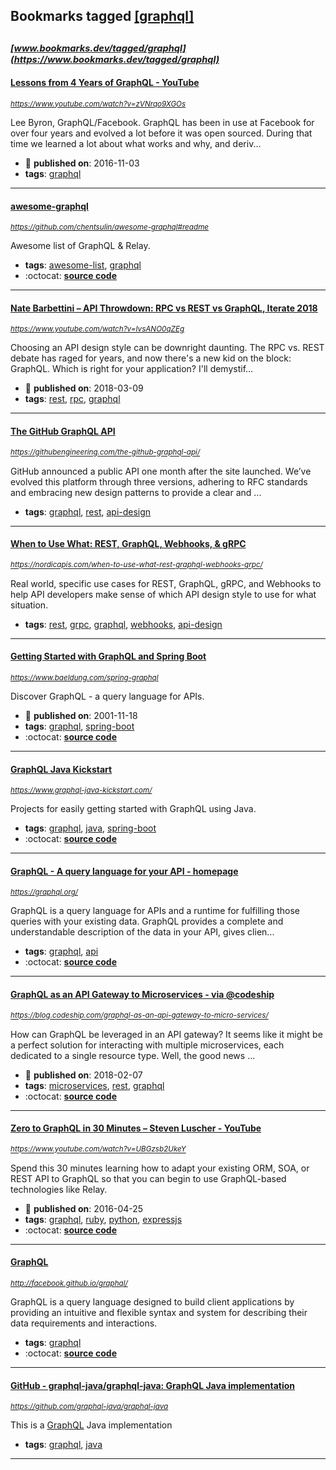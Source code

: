 ## Bookmarks tagged [[graphql]](https://www.bookmarks.dev?q=[graphql])

_<sup><sup>[www.bookmarks.dev/tagged/graphql](https://www.bookmarks.dev/tagged/graphql)</sup></sup>_
---
#### [Lessons from 4 Years of GraphQL - YouTube](https://www.youtube.com/watch?v=zVNrqo9XGOs)
_<sup>https://www.youtube.com/watch?v=zVNrqo9XGOs</sup>_

Lee Byron, GraphQL/Facebook. GraphQL has been in use at Facebook for over four years and evolved a lot before it was open sourced. During that time we learned a lot about what works and why, and deriv...
* :calendar: **published on**: 2016-11-03
* **tags**: [graphql](../tagged/graphql.md)
---
#### [awesome-graphql](https://github.com/chentsulin/awesome-graphql#readme)
_<sup>https://github.com/chentsulin/awesome-graphql#readme</sup>_

Awesome list of GraphQL & Relay.
* **tags**: [awesome-list](../tagged/awesome-list.md), [graphql](../tagged/graphql.md)
* :octocat: **[source code](https://github.com/chentsulin/awesome-graphql)**
---
#### [Nate Barbettini – API Throwdown: RPC vs REST vs GraphQL, Iterate 2018](https://www.youtube.com/watch?v=IvsANO0qZEg)
_<sup>https://www.youtube.com/watch?v=IvsANO0qZEg</sup>_

Choosing an API design style can be downright daunting. The RPC vs. REST debate has raged for years, and now there's a new kid on the block: GraphQL. Which is right for your application? I'll demystif...
* :calendar: **published on**: 2018-03-09
* **tags**: [rest](../tagged/rest.md), [rpc](../tagged/rpc.md), [graphql](../tagged/graphql.md)
---
#### [The GitHub GraphQL API](https://githubengineering.com/the-github-graphql-api/)
_<sup>https://githubengineering.com/the-github-graphql-api/</sup>_

GitHub announced a public API one month after the site launched. We’ve evolved this platform through three versions, adhering to RFC standards and embracing new design patterns to provide a clear and ...
* **tags**: [graphql](../tagged/graphql.md), [rest](../tagged/rest.md), [api-design](../tagged/api-design.md)
---
#### [When to Use What: REST, GraphQL, Webhooks, & gRPC](https://nordicapis.com/when-to-use-what-rest-graphql-webhooks-grpc/)
_<sup>https://nordicapis.com/when-to-use-what-rest-graphql-webhooks-grpc/</sup>_

Real world, specific use cases for REST, GraphQL, gRPC, and Webhooks to help API developers make sense of which API design style to use for what situation.
* **tags**: [rest](../tagged/rest.md), [grpc](../tagged/grpc.md), [graphql](../tagged/graphql.md), [webhooks](../tagged/webhooks.md), [api-design](../tagged/api-design.md)
---
#### [Getting Started with GraphQL and Spring Boot](https://www.baeldung.com/spring-graphql)
_<sup>https://www.baeldung.com/spring-graphql</sup>_

Discover GraphQL - a query language for APIs.
* :calendar: **published on**: 2001-11-18
* **tags**: [graphql](../tagged/graphql.md), [spring-boot](../tagged/spring-boot.md)
* :octocat: **[source code](https://github.com/eugenp/tutorials/tree/master/spring-boot)**
---
#### [GraphQL Java Kickstart](https://www.graphql-java-kickstart.com/)
_<sup>https://www.graphql-java-kickstart.com/</sup>_

Projects for easily getting started with GraphQL using Java.
* **tags**: [graphql](../tagged/graphql.md), [java](../tagged/java.md), [spring-boot](../tagged/spring-boot.md)
* :octocat: **[source code](https://github.com/graphql-java-kickstart)**
---
#### [GraphQL - A query language for your API - homepage](https://graphql.org/)
_<sup>https://graphql.org/</sup>_

GraphQL is a query language for APIs and a runtime for fulfilling those queries with your existing data. GraphQL provides a complete and understandable description of the data in your API, gives clien...
* **tags**: [graphql](../tagged/graphql.md), [api](../tagged/api.md)
* :octocat: **[source code](https://graphql.org/code/)**
---
#### [GraphQL as an API Gateway to Microservices - via @codeship](https://blog.codeship.com/graphql-as-an-api-gateway-to-micro-services/)
_<sup>https://blog.codeship.com/graphql-as-an-api-gateway-to-micro-services/</sup>_

How can GraphQL be leveraged in an API gateway? It seems like it might be a perfect solution for interacting with multiple microservices, each dedicated to a single resource type. Well, the good news ...
* :calendar: **published on**: 2018-02-07
* **tags**: [microservices](../tagged/microservices.md), [rest](../tagged/rest.md), [graphql](../tagged/graphql.md)
* :octocat: **[source code](https://github.com/fireproofsocks/graphql-example)**
---
#### [Zero to GraphQL in 30 Minutes – Steven Luscher - YouTube](https://www.youtube.com/watch?v=UBGzsb2UkeY)
_<sup>https://www.youtube.com/watch?v=UBGzsb2UkeY</sup>_

Spend this 30 minutes learning how to adapt your existing ORM, SOA, or REST API to GraphQL so that you can begin to use GraphQL-based technologies like Relay.


* :calendar: **published on**: 2016-04-25
* **tags**: [graphql](../tagged/graphql.md), [ruby](../tagged/ruby.md), [python](../tagged/python.md), [expressjs](../tagged/expressjs.md)
* :octocat: **[source code](https://github.com/steveluscher/zero-to-graphql)**
---
#### [GraphQL](http://facebook.github.io/graphql/)
_<sup>http://facebook.github.io/graphql/</sup>_

GraphQL is a query language designed to build client applications by providing an intuitive and flexible syntax and system for describing their data requirements and interactions.

* **tags**: [graphql](../tagged/graphql.md)
* :octocat: **[source code](https://github.com/facebook/graphql)**
---
#### [GitHub - graphql-java/graphql-java: GraphQL Java implementation](https://github.com/graphql-java/graphql-java)
_<sup>https://github.com/graphql-java/graphql-java</sup>_

This is a [GraphQL](https://github.com/facebook/graphql) Java implementation
* **tags**: [graphql](../tagged/graphql.md), [java](../tagged/java.md)
---
